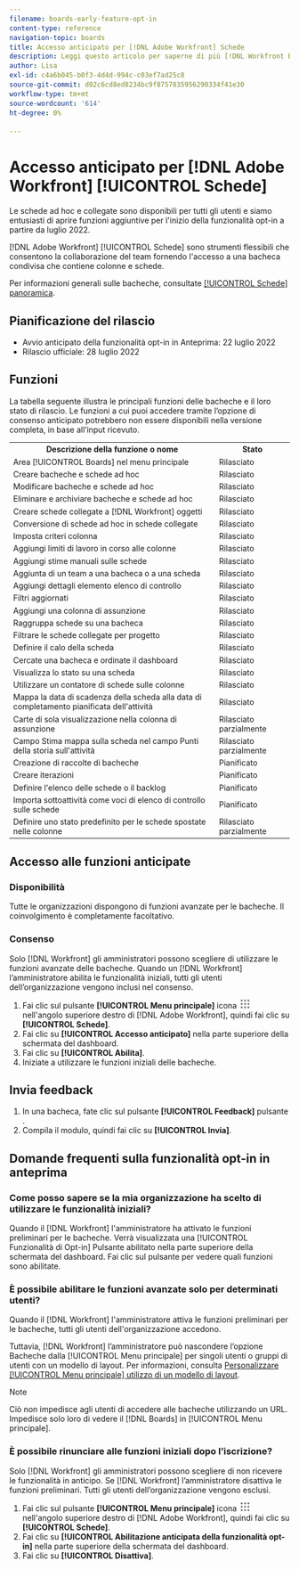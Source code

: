 ```yaml
---
filename: boards-early-feature-opt-in
content-type: reference
navigation-topic: boards
title: Accesso anticipato per [!DNL Adobe Workfront] Schede
description: Leggi questo articolo per saperne di più [!DNL Workfront Boards] funzionalità opt-in iniziale.
author: Lisa
exl-id: c4a6b045-b0f3-4d4d-994c-c03ef7ad25c8
source-git-commit: d02c6cd8ed8234bc9f8757835956290334f41e30
workflow-type: tm+mt
source-wordcount: '614'
ht-degree: 0%

---
```


# Accesso anticipato per [!DNL Adobe Workfront] [!UICONTROL Schede]

Le schede ad hoc e collegate sono disponibili per tutti gli utenti e siamo entusiasti di aprire funzioni aggiuntive per l&#39;inizio della funzionalità opt-in a partire da luglio 2022.

[!DNL Adobe Workfront] [!UICONTROL Schede] sono strumenti flessibili che consentono la collaborazione del team fornendo l&#39;accesso a una bacheca condivisa che contiene colonne e schede.

Per informazioni generali sulle bacheche, consultate [[!UICONTROL Schede] panoramica](/help/quicksilver/agile/boards-overview.md).

## Pianificazione del rilascio

* Avvio anticipato della funzionalità opt-in in Anteprima: 22 luglio 2022
* Rilascio ufficiale: 28 luglio 2022

## Funzioni

La tabella seguente illustra le principali funzioni delle bacheche e il loro stato di rilascio. Le funzioni a cui puoi accedere tramite l’opzione di consenso anticipato potrebbero non essere disponibili nella versione completa, in base all’input ricevuto.

<table style="table-layout:auto"> 
 <tbody> 
  <tr> 
   <th><strong>Descrizione della funzione o nome</strong></th>
   <th><strong>Stato</strong></th> 
  </tr>
  <tr>
   <td>Area [!UICONTROL Boards] nel menu principale</td>
   <td>Rilasciato</td>
  </tr>
    <tr>
   <td>Creare bacheche e schede ad hoc</td>
   <td>Rilasciato</td>
  </tr>
  <tr>
   <td>Modificare bacheche e schede ad hoc</td>
   <td>Rilasciato</td>
  </tr>
  <tr>
   <td>Eliminare e archiviare bacheche e schede ad hoc</td>
   <td>Rilasciato</td>
  </tr>
  <tr>
   <td>Creare schede collegate a [!DNL Workfront] oggetti</td>
   <td>Rilasciato</td>
  </tr>
  <tr>
   <td>Conversione di schede ad hoc in schede collegate</td>
   <td>Rilasciato</td>
  </tr>
  <tr>
   <td>Imposta criteri colonna</td>
   <td>Rilasciato</td>
  </tr>
  <tr>
   <td>Aggiungi limiti di lavoro in corso alle colonne</td>
   <td>Rilasciato</td>
  </tr>
  <tr>
   <td>Aggiungi stime manuali sulle schede</td>
   <td>Rilasciato</td>
  </tr>
  <tr>
   <td>Aggiunta di un team a una bacheca o a una scheda</td>
   <td>Rilasciato</td>
  </tr>
  <tr>
   <td>Aggiungi dettagli elemento elenco di controllo</td>
   <td>Rilasciato</td>
  </tr>
  <tr>
   <td>Filtri aggiornati</td>
   <td>Rilasciato</td>
  </tr>
  <tr>
   <td>Aggiungi una colonna di assunzione</td>
   <td>Rilasciato</td>
  </tr>
  <tr>
   <td>Raggruppa schede su una bacheca</td>
   <td>Rilasciato</td>
  </tr>
  <tr>
   <td>Filtrare le schede collegate per progetto</td>
   <td>Rilasciato</td>
  </tr>
  <tr>
   <td>Definire il calo della scheda</td>
   <td>Rilasciato</td>
  </tr>
  <tr>
   <td>Cercate una bacheca e ordinate il dashboard</td>
   <td>Rilasciato</td>
  </tr>
  <tr>
   <td>Visualizza lo stato su una scheda</td>
   <td>Rilasciato</td>
  </tr>
  <tr>
   <td>Utilizzare un contatore di schede sulle colonne</td>
   <td>Rilasciato</td>
  </tr>
  <tr>
   <td>Mappa la data di scadenza della scheda alla data di completamento pianificata dell'attività</td>
   <td>Rilasciato</td>
  </tr>
  <tr>
   <td>Carte di sola visualizzazione nella colonna di assunzione</td>
   <td>Rilasciato parzialmente</td>
  </tr>
  <tr>
   <td>Campo Stima mappa sulla scheda nel campo Punti della storia sull'attività</td>
   <td>Rilasciato parzialmente</td>
  </tr>
  <tr>
   <td>Creazione di raccolte di bacheche</td>
   <td>Pianificato</td>
  </tr>
  <tr>
   <td>Creare iterazioni</td>
   <td>Pianificato</td>
  </tr>
  <tr>
   <td>Definire l'elenco delle schede o il backlog</td>
   <td>Pianificato</td>
  </tr>
  <tr>
   <td>Importa sottoattività come voci di elenco di controllo sulle schede</td>
   <td>Pianificato</td>
  </tr>
  <tr>
   <td>Definire uno stato predefinito per le schede spostate nelle colonne</td>
   <td>Rilasciato parzialmente</td>
  </tr>
 </tbody> 
</table>

## Accesso alle funzioni anticipate

### Disponibilità

Tutte le organizzazioni dispongono di funzioni avanzate per le bacheche. Il coinvolgimento è completamente facoltativo.

### Consenso

Solo [!DNL Workfront] gli amministratori possono scegliere di utilizzare le funzioni avanzate delle bacheche. Quando un [!DNL Workfront] l’amministratore abilita le funzionalità iniziali, tutti gli utenti dell’organizzazione vengono inclusi nel consenso.

1. Fai clic sul pulsante **[!UICONTROL Menu principale]** icona ![](assets/main-menu-icon.png) nell&#39;angolo superiore destro di [!DNL Adobe Workfront], quindi fai clic su **[!UICONTROL Schede]**.
1. Fai clic su **[!UICONTROL Accesso anticipato]** nella parte superiore della schermata del dashboard.
1. Fai clic su **[!UICONTROL Abilita]**.
1. Iniziate a utilizzare le funzioni iniziali delle bacheche.

## Invia feedback

1. In una bacheca, fate clic sul pulsante **[!UICONTROL Feedback]** pulsante .
1. Compila il modulo, quindi fai clic su **[!UICONTROL Invia]**.

## Domande frequenti sulla funzionalità opt-in in anteprima

### Come posso sapere se la mia organizzazione ha scelto di utilizzare le funzionalità iniziali?

Quando il [!DNL Workfront] l&#39;amministratore ha attivato le funzioni preliminari per le bacheche. Verrà visualizzata una [!UICONTROL Funzionalità di Opt-in] Pulsante abilitato nella parte superiore della schermata del dashboard. Fai clic sul pulsante per vedere quali funzioni sono abilitate.

### È possibile abilitare le funzioni avanzate solo per determinati utenti?

Quando il [!DNL Workfront] l&#39;amministratore attiva le funzioni preliminari per le bacheche, tutti gli utenti dell&#39;organizzazione accedono.

Tuttavia, [!DNL Workfront] l’amministratore può nascondere l’opzione Bacheche dalla [!UICONTROL Menu principale] per singoli utenti o gruppi di utenti con un modello di layout. Per informazioni, consulta [Personalizzare [!UICONTROL Menu principale] utilizzo di un modello di layout](/help/quicksilver/administration-and-setup/customize-workfront/use-layout-templates/customize-main-menu.md).

>[!NOTE]
>
>Ciò non impedisce agli utenti di accedere alle bacheche utilizzando un URL. Impedisce solo loro di vedere il [!DNL Boards] in [!UICONTROL Menu principale].

### È possibile rinunciare alle funzioni iniziali dopo l’iscrizione?

Solo [!DNL Workfront] gli amministratori possono scegliere di non ricevere le funzionalità in anticipo. Se [!DNL Workfront] l’amministratore disattiva le funzioni preliminari. Tutti gli utenti dell’organizzazione vengono esclusi.

1. Fai clic sul pulsante **[!UICONTROL Menu principale]** icona ![](assets/main-menu-icon.png) nell&#39;angolo superiore destro di [!DNL Adobe Workfront], quindi fai clic su **[!UICONTROL Schede]**.
1. Fai clic su **[!UICONTROL Abilitazione anticipata della funzionalità opt-in]** nella parte superiore della schermata del dashboard.
1. Fai clic su **[!UICONTROL Disattiva]**.
